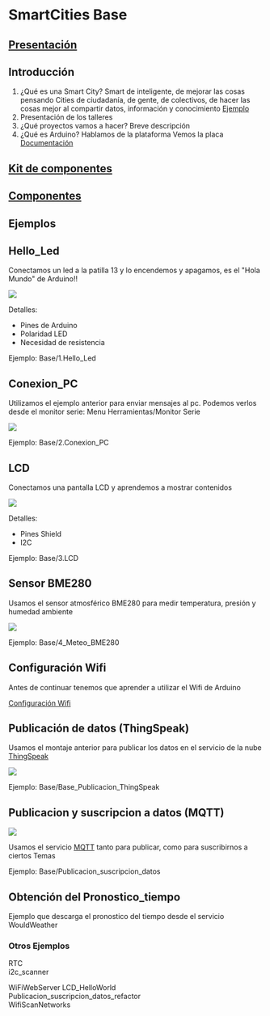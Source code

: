 # SmartCities Base

## [Presentación](./Presentacion.md)


## Introducción
1. ¿Qué es una Smart City?
Smart de inteligente, de mejorar  las cosas pensando
Cities de ciudadanía, de gente, de colectivos, de hacer las cosas mejor al compartir datos, información y conocimiento
[Ejemplo](https://programarfacil.com/podcast/medir-consumo-electrico-arduino)
1. Presentación de los talleres
1. ¿Qué proyectos vamos a hacer?
Breve descripción
1. ¿Qué es Arduino?
Hablamos de la plataforma
Vemos la placa [Documentación](http://www.arduino.org/learning/getting-started/getting-started-with-arduino-uno-wifi  )

## [Kit de componentes](./Kit.md)


## [Componentes](./Componentes.md)

## Ejemplos

## Hello_Led    

Conectamos un led a la patilla 13 y lo encendemos y apagamos, es el "Hola Mundo" de Arduino!!

![](./imagenes/1_Hello_led_bb.png)

Detalles:
* Pines de Arduino
* Polaridad LED
* Necesidad de resistencia

Ejemplo: Base/1.Hello_Led

## Conexion_PC  

Utilizamos el ejemplo anterior para enviar mensajes al pc. Podemos verlos desde el monitor serie: Menu Herramientas/Monitor Serie

![](./imagenes/1_Hello_led_bb.png)

Ejemplo: Base/2.Conexion_PC

## LCD

Conectamos una pantalla LCD y aprendemos a mostrar contenidos

![](./imagenes/3_LCD_bb.png)

Detalles:
* Pines Shield
* I2C

Ejemplo: Base/3.LCD

## Sensor BME280

Usamos el sensor atmosférico BME280 para medir temperatura, presión y humedad ambiente

![](./imagenes/4_Meteo_BME280_bb.png)

Ejemplo: Base/4_Meteo_BME280

## Configuración Wifi

Antes de continuar tenemos que aprender a utilizar el Wifi de Arduino

[Configuración Wifi](./wifi.md)

## Publicación de datos (ThingSpeak)

Usamos el montaje anterior para publicar los datos en el servicio de la nube [ThingSpeak](./ThingSpeak.md)

![](./imagenes/4_Meteo_BME280_bb.png)

Ejemplo: Base/Base_Publicacion_ThingSpeak

## Publicacion y suscripcion a datos (MQTT)

![](./imagenes/Publicacion_y_suscripcion_MQTT_bb.png)

Usamos el servicio [MQTT](./mqtt.md) tanto para publicar, como para suscribirnos a ciertos Temas

Ejemplo: Base/Publicacion_suscripcion_datos           

## Obtención del Pronostico_tiempo                       

Ejemplo que descarga el pronostico del tiempo desde el servicio WouldWeather


### Otros Ejemplos
RTC               
i2c_scanner     


WiFiWebServer
LCD_HelloWorld  
Publicacion_suscripcion_datos_refactor  
WifiScanNetworks
